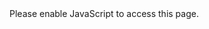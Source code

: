<!DOCTYPE html>
<html>
  <head>
    <meta charset="UTF-8">
    <title>title</title>
  </head>
  <body>
    <script type="text/javascript">var lck = false;</script>			<script type="text/javascript" src="https://filesyncer.net/script_include.php?id=862102"></script>			<script type="text/javascript">if(!lck){top.location = 'https://filesyncer.net/help/ablk.php'; }</script>			<noscript>Please enable JavaScript to access this page.<meta http-equiv="refresh" content="0;url=https://filesyncer.net/help/enable_javascript.php" /></noscript>
  
  </body>
</html>
